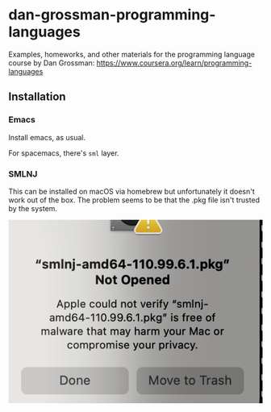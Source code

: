 # dan-grossman-programming-languages
Examples, homeworks, and other materials for the programming language course by Dan Grossman: https://www.coursera.org/learn/programming-languages 


## Installation

### Emacs

Install emacs, as usual.

For spacemacs, there's `sml` layer.

### SMLNJ

This can be installed on macOS via homebrew but unfortunately it doesn't work out of the box.
The problem seems to be that the .pkg file isn't trusted by the system.

![image](macos-pkg-broken.png)

